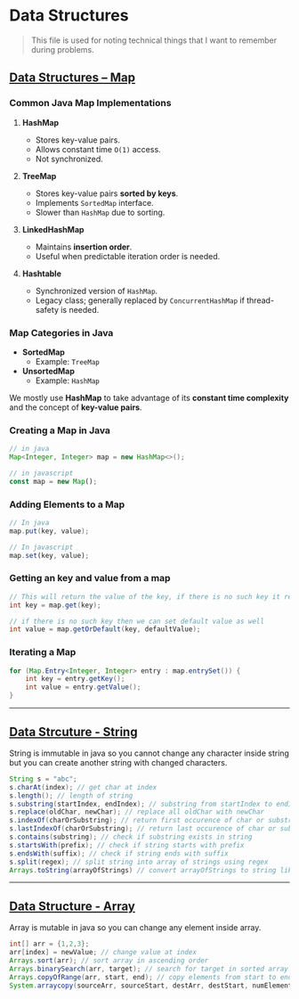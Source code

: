 # Data Structures

> This file is used for noting technical things that I want to remember during problems.

## <u>Data Structures – Map</u>

### Common Java Map Implementations

1. **HashMap**

   - Stores key-value pairs.
   - Allows constant time `O(1)` access.
   - Not synchronized.

2. **TreeMap**

   - Stores key-value pairs **sorted by keys**.
   - Implements `SortedMap` interface.
   - Slower than `HashMap` due to sorting.

3. **LinkedHashMap**

   - Maintains **insertion order**.
   - Useful when predictable iteration order is needed.

4. **Hashtable**
   - Synchronized version of `HashMap`.
   - Legacy class; generally replaced by `ConcurrentHashMap` if thread-safety is needed.

### Map Categories in Java

- **SortedMap**
  - Example: `TreeMap`
- **UnsortedMap**
  - Example: `HashMap`

We mostly use **HashMap** to take advantage of its **constant time complexity** and the concept of **key-value pairs**.

### Creating a Map in Java

```java
// in java
Map<Integer, Integer> map = new HashMap<>();
```

```javascript
// in javascript
const map = new Map();
```

### Adding Elements to a Map

```java
// In java
map.put(key, value);
```

```javascript
// In javascript
map.set(key, value);
```

### Getting an key and value from a map

```java
// This will return the value of the key, if there is no such key it returns null
int key = map.get(key);

// if there is no such key then we can set default value as well
int value = map.getOrDefault(key, defaultValue);
```

### Iterating a Map

```java
for (Map.Entry<Integer, Integer> entry : map.entrySet()) {
    int key = entry.getKey();
    int value = entry.getValue();
}
```

---

## <u> Data Strcuture - String </u>

String is immutable in java so you cannot change any character inside string but you can create another string with changed characters.

```java
String s = "abc";
s.charAt(index); // get char at index
s.length(); // length of string
s.substring(startIndex, endIndex); // substring from startIndex to endIndex-1
s.replace(oldChar, newChar); // replace all oldChar with newChar
s.indexOf(charOrSubstring); // return first occurence of char or substring else -1;
s.lastIndexOf(charOrSubstring); // return last occurence of char or substring else -1;
s.contains(substring); // check if substring exists in string
s.startsWith(prefix); // check if string starts with prefix
s.endsWith(suffix); // check if string ends with suffix
s.split(regex); // split string into array of strings using regex
Arrays.toString(arrayOfStrings) // convert arrayOfStrings to string like "[a,b,c]"
```

---

## <u> Data Structure - Array </u>

Array is mutable in java so you can change any element inside array.

```java
int[] arr = {1,2,3};
arr[index] = newValue; // change value at index
Arrays.sort(arr); // sort array in ascending order
Arrays.binarySearch(arr, target); // search for target in sorted array and return index else -1;
Arrays.copyOfRange(arr, start, end); // copy elements from start to end-1 into new array
System.arraycopy(sourceArr, sourceStart, destArr, destStart, numElementsToCopy); // copy elements from sourceArr[start] to sourceArr[end-1] into destArr[start]
```

